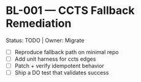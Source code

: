 ﻿# BL-001 — CCTS Fallback Remediation
Status: TODO | Owner: Migrate
- [ ] Reproduce fallback path on minimal repo
- [ ] Add unit harness for ccts edges
- [ ] Patch + verify idempotent behavior
- [ ] Ship a DO test that validates success
